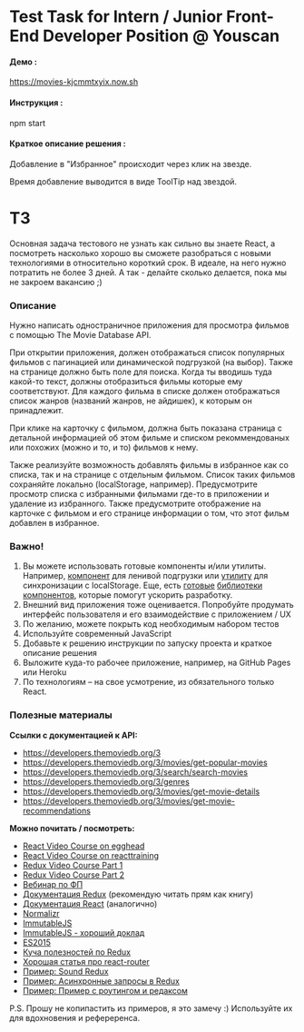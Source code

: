 # Test Task for Intern / Junior Front-End Developer Position @ Youscan

#### Демо : 
https://movies-kjcmmtxyix.now.sh

#### Инструкция :
 npm start

#### Краткое описание решения :

Добавление в "Избранное" происходит через клик на звезде.

Время добавление выводится в виде ToolTip над звездой.

# ТЗ

Основная задача тестового не узнать как сильно вы знаете React, а посмотреть насколько хорошо вы сможете разобраться с новыми технологиями в относительно короткий срок. В идеале, на него нужно потратить не более 3 дней. А так - делайте сколько делается, пока мы не закроем вакансию ;)

### Описание

Нужно написать одностраничное приложения для просмотра фильмов с помощью The Movie Database API. 

При открытии приложения, должен отображаться список популярных фильмов с пагинацией или динамической подгрузкой (на выбор). Также на странице должно быть поле для поиска. Когда ты вводишь туда какой-то текст, должны отобразиться фильмы которые ему соответствуют. Для каждого фильма в списке должен отображаться список жанров (названий жанров, не айдишек), к которым он принадлежит.

При клике на карточку с фильмом, должна быть показана страница с детальной информацией об этом фильме и списком рекоммендованых или похожих (можно и то, и то) фильмов к нему.

Также реализуйте возможность добавлять фильмы в избранное как со списка, так и на странице с отдельным фильмом. Список таких фильмов сохраняйте локально (localStorage, например). Предусмотрите просмотр списка с избранными фильмами где-то в приложении и удаление из избранного. Также предусмотрите отображение на карточке с фильмом и его странице информации о том, что этот фильм добавлен в избранное.

### Важно!

1. Вы можете использовать готовые компоненты и/или утилиты. Например, [компонент](https://www.npmjs.com/package/react-infinite-scroll) для ленивой подгрузки или [утилиту](https://github.com/elgerlambert/redux-localstorage) для синхронизации с localStorage. Еще, есть [готовые](http://www.material-ui.com/#/) [библиотеки](https://react-bootstrap.github.io/) [компонентов](https://github.com/nikgraf/belle), которые помогут ускорить разработку.
2. Внешний вид приложения тоже оценивается. Попробуйте продумать интерфейс пользователя и его взаимодействие с приложением / UX
2. По желанию, можете покрыть код необходимым набором тестов
3. Используйте современный JavaScript
4. Добавьте к решению инструкции по запуску проекта и краткое описание решения
5. Выложите куда-то рабочее приложение, например, на GitHub Pages или Heroku
6. По технологиям – на свое усмотрение, из обязательного только React.

### Полезные материалы

**Ссылки с документацией к API:**

 - https://developers.themoviedb.org/3
 - https://developers.themoviedb.org/3/movies/get-popular-movies
 - https://developers.themoviedb.org/3/search/search-movies
 - https://developers.themoviedb.org/3/genres
 - https://developers.themoviedb.org/3/movies/get-movie-details
 - https://developers.themoviedb.org/3/movies/get-movie-recommendations
 
**Можно почитать / посмотреть:**

 - [React Video Course on egghead](https://egghead.io/courses/react-fundamentals)
 - [React Video Course on reacttraining](https://online.reacttraining.com/p/reactjsfundamentals)
 - [Redux Video Course Part 1](https://egghead.io/courses/getting-started-with-redux)
 - [Redux Video Course Part 2](https://egghead.io/courses/building-react-applications-with-idiomatic-redux)
 - [Вебинар по ФП](https://www.youtube.com/watch?v=8nWQCcqUwR0)
 - [Документация Redux](http://redux.js.org/) (рекомендую читать прям как книгу)
 - [Документация React](https://facebook.github.io/react/) (аналогично)
 - [Normalizr](https://github.com/paularmstrong/normalizr)
 - [ImmutableJS](https://facebook.github.io/immutable-js/)
 - [ImmutableJS - хороший доклад](https://www.youtube.com/watch?v=I7IdS-PbEgI&feature=youtu.be)
 - [ES2015](https://learn.javascript.ru/es-modern)
 - [Куча полезностей по Redux](https://github.com/xgrommx/awesome-redux)
 - [Хорошая статья про react-router](https://medium.com/@dabit3/beginner-s-guide-to-react-router-53094349669)
 - [Пример: Sound Redux](https://github.com/andrewngu/sound-redux)
 - [Пример:  Асинхронные запросы в Redux](https://github.com/reactjs/redux/tree/master/examples/async)
 - [Пример:  Пример с роутингом и редаксом](https://github.com/knowbody/redux-react-router-example-app)
 
P.S. Прошу не копипастить из примеров, я это замечу :) Используйте их для вдохновения и рефереренса.